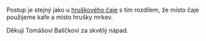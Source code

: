 Postup je stejný jako u [hruškového čaje](/stranky/navod-na-hruskovy-caj) s tím rozdílem, že místo čaje použijeme kafe a místo hrušky mrkev.

Děkuji Tomášovi Balíčkovi za skvělý nápad.
